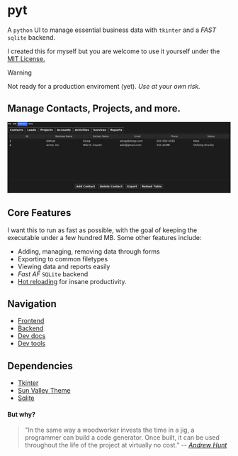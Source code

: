 # pyt
A `python` UI to manage essential business data with `tkinter` and a *FAST* `sqlite` backend.

I created this for myself but you are welcome to use it yourself under the [MIT License.](LICENSE)

> [!WARNING]  
> Not ready for a production enviroment (yet). *Use at your own risk.*

## Manage Contacts, Projects, and more.
![](https://github.com/Sieep-Coding/pyt/blob/main/assets/image.png)

## Core Features
I want this to run as fast as possible, with the goal of keeping the executable under a few hundred MB.
Some other features include:
- Adding, managing, removing data through forms
- Exporting to common filetypes
- Viewing data and reports easily
- *Fast AF* `SQLite` backend
- [Hot reloading](hot_reload.py) for insane productivity.

## Navigation
- [Frontend](gui.py)
- [Backend](database.py)
- [Dev docs](DEVTOOLS.md)
- [Dev tools](makefile)

## Dependencies
- [Tkinter](https://docs.python.org/3/library/tkinter.html)
- [Sun Valley Theme](https://github.com/rdbende/Sun-Valley-ttk-theme/tree/main)
- [Sqlite](https://www.sqlite.org/)

#### But why?
> "In the same way a woodworker invests the time in a jig, a programmer can build a code generator. 
> Once built, it can be used throughout the life of the project at virtually no cost."
> -- [*Andrew Hunt*](https://en.wikipedia.org/wiki/Andy_Hunt_(author))
